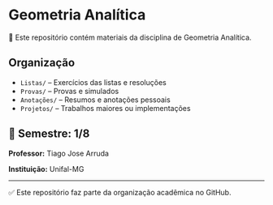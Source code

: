 # Geometria Analítica

📘 Este repositório contém materiais da disciplina de Geometria Analítica.

## Organização

- `Listas/` – Exercícios das listas e resoluções  
- `Provas/` – Provas e simulados  
- `Anotações/` – Resumos e anotações pessoais  
- `Projetos/` – Trabalhos maiores ou implementações

## 📅 Semestre: 1/8
**Professor:** Tiago Jose Arruda

**Instituição:** Unifal-MG

---

✅ Este repositório faz parte da organização acadêmica no GitHub.
